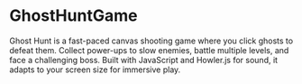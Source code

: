 # GhostHuntGame
Ghost Hunt is a fast-paced canvas shooting game where you click ghosts to defeat them. Collect power-ups to slow enemies, battle multiple levels, and face a challenging boss. Built with JavaScript and Howler.js for sound, it adapts to your screen size for immersive play.
